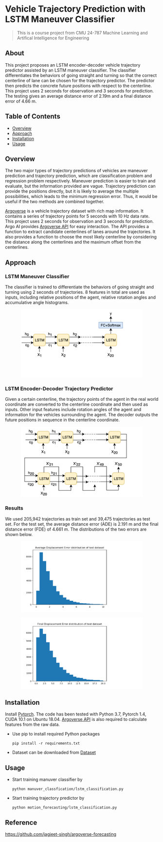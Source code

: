 # Vehicle Trajectory Prediction with LSTM Maneuver Classifier
> This is a course project from CMU 24-787 Machine Learning and Artifical Intelligence for Engineering

## About
This project proposes an LSTM encoder-decoder vehicle trajectory predictor assisted by an LSTM maneuver classifier. The classifier differentiates the behaviors of going straight and turning so that the correct centerline
of lane can be chosen for the trajectory predictor. The predictor then predicts the concrete future positions with respect to the centerline. This project uses 2 seconds for observation and 3 seconds for prediction.
The testing gives an average distance error of 2.19m and a final distance error of 4.66 m.

## Table of Contents
* [Overview](#overview)
* [Approach](#approach)
* [Installation](#installation)
* [Usage](#usage)

## Overview
The two major types of trajectory predictions of vehicles are maneuver prediction and trajectory prediction, which are classification problem and regression problem respectively. Maneuver prediction is easier to train and evaluate, but the information provided are vague. Trajectory prediction can provide the positions directly, but it is likely to average the multiple possibilities, which leads to the minimum regression error. Thus, it would be useful if the two methods are combined together.

[Argoverse](https://www.argoverse.org/) is a vehicle trajectory dataset with rich map
information. It contains a series of trajectory points for 5 seconds with 10 Hz data rate. This project uses 2 seconds for observation and 3 seconds for prediction. Argo AI provides [Argoverse API](https://github.com/argoai/argoverse-api) for easy interaction. The API provides a function to extract candidate centerlines of lanes around the trajectories. It also provides a function to choose the most likely centerline by considering the distance along the centerlines and the maximum offset from the centerlines.

## Approach

### LSTM Maneuver Classifier
The classifier is trained to differentiate the behaviors of going straight and turning using 2 seconds of trajectories. 8 features in total are used as inputs, including relative positions of the agent, relative rotation angles and accumulative angle histograms.

<p align="center">
    <img src="fig/classifier.png" width="400" />
</p>

### LSTM Encoder-Decoder Trajectory Predictor
Given a certain centerline, the trajectory
points of the agent in the real world coordinate are converted to the centerline coordinate and then used as inputs. Other input features include rotation angles of the agent and information for the vehicles surrounding the agent. The decoder outputs the future positions in sequence in the centerline coordinate.

<p align="center">
    <img src="fig/ed.png" width="400" />
</p>

### Results
We used 205,942 trajectories as train set and 39,475 trajectories as test set. For the test set, the average distance error (ADE) is 2.191 m and the final distance error (FDE) of 4.661 m. The distributions of the two errors are shown below.

<p align="center">
    <img src="fig/ade.png" width="400" />
</p>
<p align="center">
    <img src="fig/fde.png" width="400" />
</p>


## Installation
Install [Pytorch](https://pytorch.org/). The code has been tested with Python 3.7, Pytorch 1.4, CUDA 10.1 on Ubuntu 18.04. [Argoverse API](https://github.com/argoai/argoverse-api) is also required to calculate features from the raw data.

* Use pip to install required Python packages

    ```
    pip install -r requirements.txt
    ```

* Dataset can be downloaded from [Dataset](https://www.argoverse.org/data.html)

## Usage
* Start training manuver classifier by
    ```
    python manuver_classfication/lstm_classification.py 
    ```
* Start training trajectory predictor by
    ```
    python motion_forecasting/lstm_classification.py 
    ```

## Reference
https://github.com/jagjeet-singh/argoverse-forecasting
